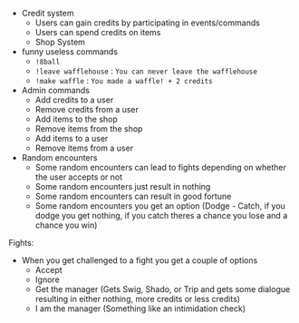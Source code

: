 - Credit system
    - Users can gain credits by participating in events/commands
    - Users can spend credits on items
    - Shop System
- funny useless commands
    - `!8ball`
    - `!leave wafflehouse` : `You can never leave the wafflehouse`
    - `!make waffle` : `You made a waffle! + 2 credits`
- Admin commands
    - Add credits to a user
    - Remove credits from a user
    - Add items to the shop
    - Remove items from the shop
    - Add items to a user
    - Remove items from a user
- Random encounters
  - Some random encounters can lead to fights depending on whether the user accepts or not
  - Some random encounters just result in nothing
  - Some random encounters can result in good fortune
  - Some random encounters you get an option (Dodge - Catch, if you dodge you get nothing, if you catch theres a chance you lose and a chance you win)

Fights:
- When you get challenged to a fight you get a couple of options
    - Accept
    - Ignore
    - Get the manager (Gets Swig, Shado, or Trip and gets some dialogue resulting in either nothing, more credits or less credits)
    - I am the manager (Something like an intimidation check)

